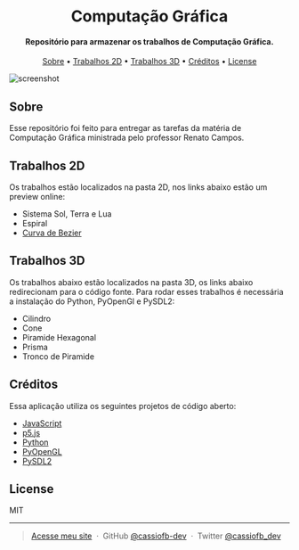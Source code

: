 <h1 align="center">
  Computação Gráfica
</h1>

<h4 align="center">Repositório para armazenar os trabalhos de Computação Gráfica.</h4>

<p align="center">
  <a href="#sobre">Sobre</a> •
  <a href="#trabalhos-2d">Trabalhos 2D</a> •
  <a href="#trabalhos-3d">Trabalhos 3D</a> •
  <a href="#créditos">Créditos</a> •
  <a href="#license">License</a>
</p>

![screenshot](https://i.imgur.com/K0E5iFC.jpg)

## Sobre

Esse repositório foi feito para entregar as tarefas da matéria de Computação Gráfica ministrada pelo professor Renato Campos.

## Trabalhos 2D

Os trabalhos estão localizados na pasta 2D, nos links abaixo estão um preview online:

- Sistema Sol, Terra e Lua
- Espiral
- [Curva de Bezier](https://codepen.io/cassiofb-dev/full/yLzbOKK)

## Trabalhos 3D

Os trabalhos abaixo estão localizados na pasta 3D, os links abaixo redirecionam para o código fonte.
Para rodar esses trabalhos é necessária a instalação do Python, PyOpenGl e PySDL2:

- Cilindro
- Cone
- Piramide Hexagonal
- Prisma
- Tronco de Piramide

## Créditos

Essa aplicação utiliza os seguintes projetos de código aberto:

- [JavaScript](https://tc39.es/ecma262/)
- [p5.js](https://p5js.org/)
- [Python](https://www.python.org/)
- [PyOpenGL](https://pypi.org/project/PyOpenGL/)
- [PySDL2](https://pypi.org/project/PySDL2/)

## License

MIT

---

> [Acesse meu site](https://cassiofernando.netlify.app/) &nbsp;&middot;&nbsp;
> GitHub [@cassiofb-dev](https://github.com/cassiofb-dev) &nbsp;&middot;&nbsp;
> Twitter [@cassiofb_dev](https://twitter.com/cassiofb_dev)
